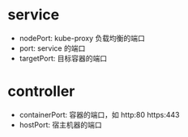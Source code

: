 

# service
- nodePort: kube-proxy 负载均衡的端口
- port: service 的端口
- targetPort: 目标容器的端口


# controller
- containerPort: 容器的端口，如 http:80 https:443 
- hostPort: 宿主机器的端口
